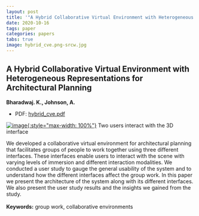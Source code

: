 ```yaml
---
layout: post
title: '"A Hybrid Collaborative Virtual Environment with Heterogeneous Representations for Architectural Planning"'
date: 2020-10-16
tags: paper
categories: papers
tabs: true
image: hybrid_cve.png-srcw.jpg
---
```


## A Hybrid Collaborative Virtual Environment with Heterogeneous Representations for Architectural Planning
**Bharadwaj. K., Johnson, A.**
- PDF: [hybrid_cve.pdf](/documents/hybrid_cve.pdf)


[![image](https://www.evl.uic.edu/output/originals/hybrid_cve.png-srcw.jpg){:style="max-width: 100%"}](https://www.evl.uic.edu/output/originals/hybrid_cve.png-srcw.jpg)
Two users interact with the 3D interface

We developed a collaborative virtual environment for architectural planning that facilitates groups of people to work together using three different interfaces. These interfaces enable users to interact with the scene with varying levels of immersion and different interaction modalities. We conducted a user study to gauge the general usability of the system and to understand how the different interfaces affect the group work. In this paper we present the architecture of the system along with its different interfaces. We also present the user study results and the insights we gained from the study.<br><br>
<strong>Keywords:</strong> group work, collaborative environments